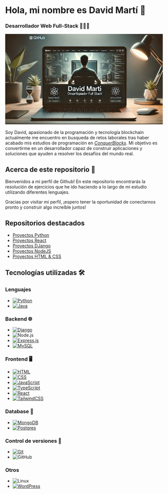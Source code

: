 # Hola, mi nombre es David Martí 👋
### Desarrollador Web Full-Stack 👨🏻‍💻

![github image](img-bio.png)

Soy David, apasionado de la programación y tecnología blockchain actualmente me encuentro en busqueda de retos laborales tras haber acabado mis estudios de programación en [*ConquerBlocks*](https://www.conquerblocks.com). Mi objetivo es convertirme en un desarrollador capaz de construir aplicaciones y soluciones que ayuden a resolver los desafíos del mundo real. 

## Acerca de este repositorio 📁

Bienvenidos a mi perfil de Github! En este repositorio encontrarás la resolución de ejercicios que he ido haciendo a lo largo de mi estudio utilizando diferentes lenguajes.

Gracias por visitar mi perfil, ¡espero tener la oportunidad de conectarnos pronto y construir algo increíble juntos!

## Repositorios destacados
- [Proyectos Python](https://github.com/davidmartisangu/Python-projects)
- [Proyectos React](https://github.com/davidmartisangu/ReactJs)
- [Proyectos DJango](https://github.com/davidmartisangu/django-projects)
- [Proyectos NodeJS](https://github.com/davidmartisangu/NodeJS_project)
- [Proyectos HTML & CSS](https://github.com/davidmartisangu/HTML-CSS-projects)

## Tecnologías utilizadas 🛠️

### Lenguajes
- [![Python](https://img.shields.io/badge/Python-3776AB?logo=python&logoColor=fff)](#)
- [![Java](https://img.shields.io/badge/Java-%23ED8B00.svg?logo=openjdk&logoColor=white)](#)

### Backend 🌐
- [![Django](https://img.shields.io/badge/Django-%23092E20.svg?logo=django&logoColor=white)](#)
- ![Node.js](https://img.shields.io/badge/Node.js-%23000000?style=flat&logo=node.js&labelColor=black&color=%23000000)
- [![Express.js](https://img.shields.io/badge/Express.js-%23404d59.svg?logo=express&logoColor=%2361DAFB)](#)
- [![MySQL](https://img.shields.io/badge/MySQL-4479A1?logo=mysql&logoColor=fff)](#)

### Frontend 🖥️
- [![HTML](https://img.shields.io/badge/HTML-%23E34F26.svg?logo=html5&logoColor=white)](#)
- [![CSS](https://img.shields.io/badge/CSS-1572B6?logo=css3&logoColor=fff)](#)
- [![JavaScript](https://img.shields.io/badge/JavaScript-F7DF1E?logo=javascript&logoColor=000)](#)
- [![TypeScript](https://img.shields.io/badge/TypeScript-3178C6?logo=typescript&logoColor=fff)](#)
- [![React](https://img.shields.io/badge/React-%2320232a.svg?logo=react&logoColor=%2361DAFB)](#)
- [![TailwindCSS](https://img.shields.io/badge/Tailwind%20CSS-%2338B2AC.svg?logo=tailwind-css&logoColor=white)](#)

### Database 💾
- [![MongoDB](https://img.shields.io/badge/MongoDB-%234ea94b.svg?logo=mongodb&logoColor=white)](#)
- [![Postgres](https://img.shields.io/badge/Postgres-%23316192.svg?logo=postgresql&logoColor=white)](#)

### Control de versiones 🔧
- [![Git](https://img.shields.io/badge/Git-F05032?logo=git&logoColor=fff)](#)
- ![GitHub](https://img.shields.io/badge/GitHub-%23121011?style=flat&logo=github&labelColor=black&color=%23121011)

### Otros
- ![Linux](https://img.shields.io/badge/Linux-%23000000?style=flat&logo=linux&labelColor=black&color=%23000000)
- [![WordPress](https://img.shields.io/badge/WordPress-%2321759B.svg?logo=wordpress&logoColor=white)](#)
